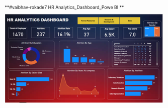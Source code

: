 **#vaibhav-rokade7 HR Analytics_Dashboard_Powe BI **

![image_alt](https://github.com/vaibhav-rokade7/HR-Analytics-Dashboard_Power-BI/blob/907b83eaba484c1e29194d80e8b26f72c9536e4d/Screenshot%202025-06-23%20152511.png)
